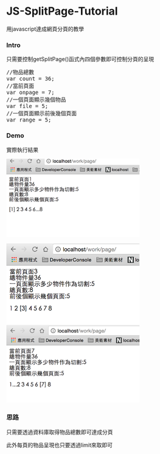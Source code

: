 # JS-SplitPage-Tutorial
用javascript達成網頁分頁的教學
### Intro
只需要控制getSplitPage()函式內四個參數即可控制分頁的呈現

<pre>
//物品總數
var count = 36;
//當前頁面
var onpage = 7; 
//一個頁面顯示幾個物品
var file = 5;
//一個頁面顯示前後幾個頁面
var range = 5;
</pre>
### Demo
實際執行結果  

<img src="https://github.com/unromanticman/JS-SplitPage-Tutorial/blob/master/shot/demo01.png" width="350"/>  
 
<img src="https://github.com/unromanticman/JS-SplitPage-Tutorial/blob/master/shot/demo02.png" width="350"/>  

<img src="https://github.com/unromanticman/JS-SplitPage-Tutorial/blob/master/shot/demo03.png" width="350"/>  

### 思路  
只需要透過資料庫取得物品總數即可達成分頁  

此外每頁的物品呈現也只要透過limit來取即可

